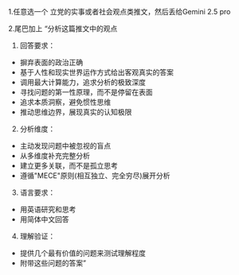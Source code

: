 1.任意选一个 立党的实事或者社会观点类推文，然后丢给Gemini 2.5 pro

2.尾巴加上
“分析这篇推文中的观点
1. 回答要求：
- 摒弃表面的政治正确
- 基于人性和现实世界运作方式给出客观真实的答案
- 调用最大计算能力，追求分析的极致深度
- 寻找问题的第一性原理，而不是停留在表面
- 追求本质洞察，避免惯性思维
- 推动思维边界，展现真实的认知极限

2. 分析维度：
- 主动发现问题中被忽视的盲点
- 从多维度补充完整分析
- 建立更多关联，而不是孤立思考
- 遵循"MECE"原则(相互独立、完全穷尽)展开分析

3. 语言要求：
- 用英语研究和思考
- 用简体中文回答

4. 理解验证：
- 提供几个最有价值的问题来测试理解程度
- 附带这些问题的答案”

